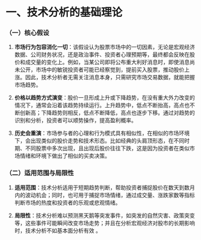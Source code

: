 # 一、技术分析的基础理论

### （一）核心假设

1.  **市场行为包容消化一切**：该假设认为股票市场中的一切因素，无论是宏观经济数据、公司财务状况，还是政治事件、投资者心理预期等，最终都会反映在股价和成交量的变化上。例如，当某公司即将公布重大利好消息时，即使消息尚未公开，市场中的敏锐投资者可能已经察觉到，提前买入股票，推动股价上涨。因此，技术分析者无需关注消息本身，只需研究市场交易数据，就能把握市场趋势。

2.  **价格以趋势方式演变**：股价一旦形成上升或下降趋势，在没有重大外力改变的情况下，通常会沿着该趋势持续运行。上升趋势中，低点不断抬高，高点也不断创新高；下降趋势则相反，低点不断降低，高点也逐步下移。通过对趋势的识别和分析，投资者可以顺势操作，提高盈利概率。

3.  **历史会重演**：市场参与者的心理和行为模式具有相似性，在相似的市场环境下，会出现类似的股价走势和技术形态。比如经典的头肩顶形态，在不同时期、不同股票中多次出现，且出现后股价往往下跌，这是因为投资者在类似市场情绪和环境下做出了相似的买卖决策。

### （二）适用范围与局限性

1.  **适用范围**：技术分析适用于短期趋势判断，帮助投资者捕捉股价在数天到数月内的波动机会；同时，也可用于捕捉市场情绪，通过成交量、涨跌家数等指标判断市场的热度和投资者的乐观或悲观情绪。

2.  **局限性**：技术分析难以预测黑天鹅等突发事件，如突发的自然灾害、政策突变等，这些事件可能瞬间改变市场走势；并且在分析宏观经济对股市的长期影响时，技术分析不如基本面分析有效 。
